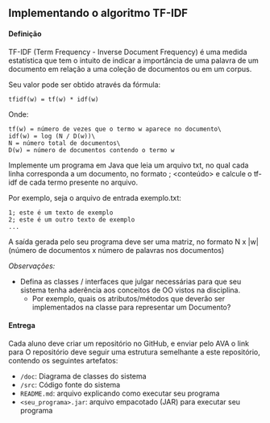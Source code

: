 ## Implementando o algoritmo TF-IDF

#### Definição
TF-IDF (Term Frequency - Inverse Document Frequency) é uma medida estatística que tem o intuito de indicar a importância de uma palavra de um documento em relação a uma coleção de documentos ou em um corpus.

Seu valor pode ser obtido através da fórmula:

```tfidf(w) = tf(w) * idf(w)```

Onde:
```
tf(w) = número de vezes que o termo w aparece no documento\
idf(w) = log (N / D(w))\
N = número total de documentos\
D(w) = número de documentos contendo o termo w
```

Implemente um programa em Java que leia um arquivo txt, no qual cada linha corresponda a um documento, no formato <id do documento>; <conteúdo> e calcule o tf-idf de cada termo presente no arquivo. 

Por exemplo, seja o arquivo de entrada exemplo.txt:
```
1; este é um texto de exemplo
2; este é um outro texto de exemplo
...
```

A saída gerada pelo seu programa deve ser uma matriz, no formato N x |w| (número de documentos x número de palavras nos documentos)

*Observações:*
- Defina as classes / interfaces que julgar necessárias para que seu sistema tenha aderência aos conceitos de OO vistos na disciplina. 
    - Por exemplo, quais os atributos/métodos que deverão ser implementados na classe para representar um Documento?

#### Entrega
Cada aluno deve criar um repositório no GitHub, e enviar pelo AVA o link para 
O repositório deve seguir uma estrutura semelhante a este repositório, contendo os seguintes artefatos:
- `/doc`: Diagrama de classes do sistema
- `/src`: Código fonte do sistema
- `README.md`: arquivo explicando como executar seu programa
- `<seu_programa>.jar`: arquivo empacotado (JAR) para executar seu programa
